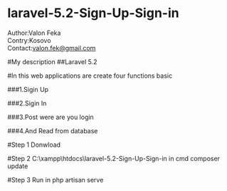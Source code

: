 # laravel-5.2-Sign-Up-Sign-in
Author:Valon Feka<br>
Contry:Kosovo<br>
Contact:valon.fek@gmail.com


#My description
##Laravel 5.2 


#In this web applications are create four functions basic

###1.Sigin Up

###2.Sigin In

###3.Post were are you login

###4.And Read from database


#Step 1 Donwload 

#Step 2 C:\xampp\htdocs\laravel-5.2-Sign-Up-Sign-in in cmd composer update

#Step 3 Run in  php artisan serve

